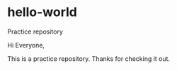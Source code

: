# hello-world
Practice repository

Hi Everyone,

This is a practice repository.  Thanks for checking it out.
